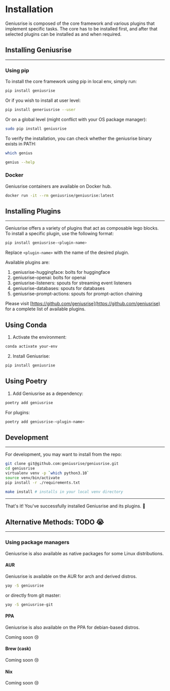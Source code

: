 # Installation

Geniusrise is composed of the core framework and various plugins that implement specific tasks.
The core has to be installed first, and after that selected plugins can be installed as and when required.

## Installing Geniusrise

---

### Using pip

To install the core framework using pip in local env, simply run:

```bash
pip install geniusrise
```

Or if you wish to install at user level:

```bash
pip install generiusrise --user
```

Or on a global level (might conflict with your OS package manager):

```bash
sudo pip install geniusrise
```

To verify the installation, you can check whether the geniusrise binary exists in PATH:

```bash
which genius

genius --help
```

### Docker

Geniusrise containers are available on Docker hub.

```bash
docker run -it --rm geniusrise/geniusrise:latest
```

## Installing Plugins

---

Geniusrise offers a variety of plugins that act as composable lego blocks. To install a specific plugin, use the following format:

```bash
pip install geniusrise-<plugin-name>
```

Replace `<plugin-name>` with the name of the desired plugin.

Available plugins are:

1. geniusrise-huggingface: bolts for huggingface
2. geniusrise-openai: bolts for openai
3. geniusrise-listeners: spouts for streaming event listeners
4. geniusrise-databases: spouts for databases
5. geniusrise-prompt-actions: spouts for prompt-action chaining

Please visit [https://github.com/geniusrise](https://github.com/geniusrise) for a complete list of available plugins.

## Using Conda

1. Activate the environment:

```bash
conda activate your-env
```

2. Install Geniusrise:

```bash
pip install geniusrise
```

## Using Poetry

1. Add Geniusrise as a dependency:

```bash
poetry add geniusrise
```

For plugins:

```bash
poetry add geniusrise-<plugin-name>
```

## Development

---

For development, you may want to install from the repo:

```bash
git clone git@github.com:geniusrise/geniusrise.git
cd geniusrise
virtualenv venv -p `which python3.10`
source venv/bin/activate
pip install -r ./requirements.txt

make install # installs in your local venv directory
```

---

That's it! You've successfully installed Geniusrise and its plugins. 🎉


## Alternative Methods: TODO 😭

---

### Using package managers

Geniusrise is also available as native packages for some Linux distributions.

#### AUR

Geniusrise is available on the AUR for arch and derived distros.

```bash
yay -S geniusrise
```

or directly from git master:

```bash
yay -S geniusrise-git
```

#### PPA

Geniusrise is also available on the PPA for debian-based distros.

Coming soon 😢

#### Brew (cask)

Coming soon 😢

#### Nix

Coming soon 😢

